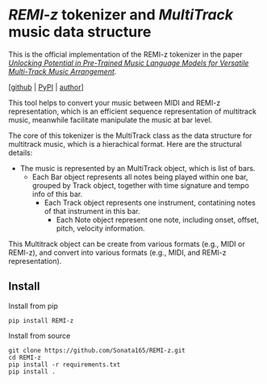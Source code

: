 # *REMI-z* tokenizer and *MultiTrack* music data structure

This is the official implementation of the REMI-z tokenizer in the paper [*Unlocking Potential in Pre-Trained Music Language Models for Versatile Multi-Track Music Arrangement*](https://arxiv.org/abs/2408.15176).

[[github](https://github.com/Sonata165/REMI-z) | [PyPI](https://pypi.org/project/REMI-z/) | [author](https://www.oulongshen.xyz/)]

This tool helps to convert your music between MIDI and REMI-z representation, which is an efficient sequence representation of multitrack music, meanwhile facilitate manipulate the music at bar level.

The core of this tokenizer is the MultiTrack class as the data structure for multitrack music, which is a hierachical format. Here are the structural details:
- The music is represented by an MultiTrack object, which is list of bars.
    - Each Bar object represents all notes being played within one bar, grouped by Track object, together with time signature and tempo info of this bar.
        - Each Track object represents one instrument, contatining notes of that instrument in this bar.
            - Each Note object represent one note, including onset, offset, pitch, velocity information.

This Multitrack object can be create from various formats (e.g., MIDI or REMI-z), and convert into various formats (e.g., MIDI, and REMI-z representation).

## Install
Install from pip

    pip install REMI-z

Install from source

    git clone https://github.com/Sonata165/REMI-z.git
    cd REMI-z
    pip install -r requirements.txt
    pip install .
